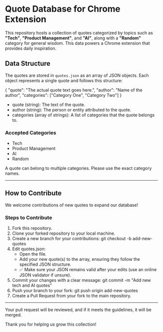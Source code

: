 # Quote Database for Chrome Extension

This repository hosts a collection of quotes categorized by topics such as **"Tech"**, **"Product Management"**, and **"AI"**, along with a **"Random"** category for general wisdom. This data powers a Chrome extension that provides daily inspiration.

## Data Structure

The quotes are stored in `quotes.json` as an array of JSON objects. Each object represents a single quote and follows this structure:

{
  "quote": "The actual quote text goes here.",
  "author": "Name of the author",
  "categories": ["Category One", "Category Two"]
}

- quote (string): The text of the quote.
- author (string): The person or entity attributed to the quote.
- categories (array of strings): A list of categories that the quote belongs to.

### Accepted Categories

- Tech
- Product Management
- AI
- Random

A quote can belong to multiple categories. Please use the exact category names.

---

## How to Contribute

We welcome contributions of new quotes to expand our database!

### Steps to Contribute

1. Fork this repository.
2. Clone your forked repository to your local machine.
3. Create a new branch for your contributions:
   git checkout -b add-new-quotes
4. Edit quotes.json:
   - Open the file.
   - Add your new quote(s) to the array, ensuring they follow the specified JSON structure.
   - ✅ Make sure your JSON remains valid after your edits (use an online JSON validator if unsure).
5. Commit your changes with a clear message:
   git commit -m "Add new tech and AI quotes"
6. Push your branch to your fork:
   git push origin add-new-quotes
7. Create a Pull Request from your fork to the main repository.

---

Your pull request will be reviewed, and if it meets the guidelines, it will be merged.

Thank you for helping us grow this collection!
